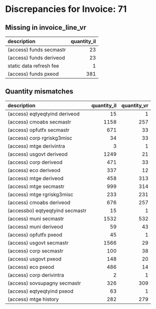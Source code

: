 # Discrepancies for Invoice: 71

## Missing in invoice_line_vr

| description             |   quantity_il |
|:------------------------|--------------:|
| (access) funds secmastr |            23 |
| (access) funds deriveod |            23 |
| static data refresh fee |             1 |
| (access) funds pxeod    |           381 |

## Quantity mismatches

| description                     |   quantity_il |   quantity_vr |
|:--------------------------------|--------------:|--------------:|
| (access) eqtyeqtyind deriveod   |            15 |             1 |
| (access) cmoabs secmastr        |          1158 |           257 |
| (access) opfutfx secmastr       |           671 |            33 |
| (access) corp rgriskg3misc      |            34 |            33 |
| (access) mtge derivintra        |             3 |             1 |
| (access) usgovt deriveod        |          1249 |            21 |
| (access) corp deriveod          |           471 |            33 |
| (access) eco deriveod           |           337 |            12 |
| (access) mtge deriveod          |           458 |           313 |
| (access) mtge secmastr          |           999 |           314 |
| (access) mtge rgriskg3misc      |           233 |           231 |
| (access) cmoabs deriveod        |           676 |           257 |
| (accessbo) eqtyeqtyind secmastr |            15 |             1 |
| (access) muni secmastr          |          1532 |           532 |
| (access) muni deriveod          |            59 |            43 |
| (access) opfutfx pxeod          |            45 |             1 |
| (access) usgovt secmastr        |          1566 |            29 |
| (access) corp secmastr          |           100 |            38 |
| (access) usgovt pxeod           |           148 |            20 |
| (access) eco pxeod              |           486 |            14 |
| (access) corp derivintra        |             2 |             1 |
| (access) sovsupagny secmastr    |           326 |           309 |
| (access) eqtyeqtyind pxeod      |            63 |             1 |
| (access) mtge history           |           282 |           279 |
